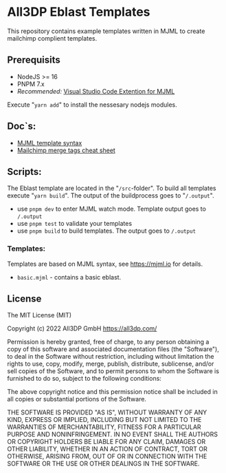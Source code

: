 # All3DP Eblast Templates

This repository contains example templates written in MJML to create mailchimp complient templates.

## Prerequisits

* NodeJS >= 16
* PNPM 7.x
* *Recommended:* [Visual Studio Code Extention for MJML](https://marketplace.visualstudio.com/items?itemName=mjmlio.vscode-mjml)

Execute "`yarn add`" to install the nessesary nodejs modules.

## Doc`s:

* [MJML template syntax](https://documentation.mjml.io/)
* [Mailchimp merge tags cheat sheet](https://mailchimp.com/help/all-the-merge-tags-cheat-sheet/)

## Scripts:

The Eblast template are located in the "`/src`-folder". To build all templates execute "`yarn build`". The output of the buildprocess goes to "`/.output`".

- use `pnpm dev` to enter MJML watch mode. Template output goes to `/.output`
- use `pnpm test` to validate your templates
- use `pnpm build` to build templates. The output goes to `/.output`

### Templates:

Templates are based on MJML syntax, see https://mjml.io for details.

*  `basic.mjml` - contains a basic eblast.

## License

  The MIT License (MIT)

  Copyright (c) 2022 All3DP GmbH
  https://all3dp.com/

  Permission is hereby granted, free of charge, to any person obtaining a copy
  of this software and associated documentation files (the "Software"), to deal
  in the Software without restriction, including without limitation the rights
  to use, copy, modify, merge, publish, distribute, sublicense, and/or sell
  copies of the Software, and to permit persons to whom the Software is
  furnished to do so, subject to the following conditions:

  The above copyright notice and this permission notice shall be included in
  all copies or substantial portions of the Software.

  THE SOFTWARE IS PROVIDED "AS IS", WITHOUT WARRANTY OF ANY KIND, EXPRESS OR
  IMPLIED, INCLUDING BUT NOT LIMITED TO THE WARRANTIES OF MERCHANTABILITY,
  FITNESS FOR A PARTICULAR PURPOSE AND NONINFRINGEMENT. IN NO EVENT SHALL THE
  AUTHORS OR COPYRIGHT HOLDERS BE LIABLE FOR ANY CLAIM, DAMAGES OR OTHER
  LIABILITY, WHETHER IN AN ACTION OF CONTRACT, TORT OR OTHERWISE, ARISING FROM,
  OUT OF OR IN CONNECTION WITH THE SOFTWARE OR THE USE OR OTHER DEALINGS IN
  THE SOFTWARE.
